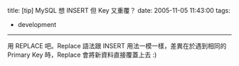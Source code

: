 title: \[tip\] MySQL 想 INSERT 但 Key 又重覆？
date: 2005-11-05 11:43:00
tags: 
- development
---

用 REPLACE 吧。Replace 語法跟 INSERT 用法一模一樣，差異在於遇到相同的 Primary Key 時，Replace 會將新資料直接覆蓋上去 :)